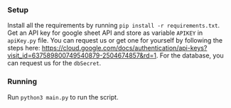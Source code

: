 ### Setup
Install all the requirements by running `pip install -r requirements.txt`. Get an API key for google sheet API and store as variable `APIKEY` in `apiKey.py` file.
You can request us or get one for yourself by following the steps here: https://cloud.google.com/docs/authentication/api-keys?visit_id=637589800749540879-2504674857&rd=1. For the database, you can request us for the `dbSecret`.

### Running
Run `python3 main.py` to run the script.